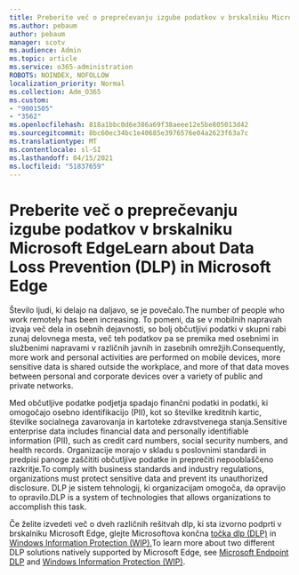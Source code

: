 ```yaml
---
title: Preberite več o preprečevanju izgube podatkov v brskalniku Microsoft Edge
ms.author: pebaum
author: pebaum
manager: scotv
ms.audience: Admin
ms.topic: article
ms.service: o365-administration
ROBOTS: NOINDEX, NOFOLLOW
localization_priority: Normal
ms.collection: Adm_O365
ms.custom:
- "9001505"
- "3562"
ms.openlocfilehash: 818a1bbc0d6e386a69f38aeee12e5be805013d42
ms.sourcegitcommit: 8bc60ec34bc1e40685e3976576e04a2623f63a7c
ms.translationtype: MT
ms.contentlocale: sl-SI
ms.lasthandoff: 04/15/2021
ms.locfileid: "51837659"
---
```

# <a name="learn-about-data-loss-prevention-dlp-in-microsoft-edge"></a><span data-ttu-id="828ec-102">Preberite več o preprečevanju izgube podatkov v brskalniku Microsoft Edge</span><span class="sxs-lookup"><span data-stu-id="828ec-102">Learn about Data Loss Prevention (DLP) in Microsoft Edge</span></span>

<span data-ttu-id="828ec-103">Število ljudi, ki delajo na daljavo, se je povečalo.</span><span class="sxs-lookup"><span data-stu-id="828ec-103">The number of people who work remotely has been increasing.</span></span> <span data-ttu-id="828ec-104">To pomeni, da se v mobilnih napravah izvaja več dela in osebnih dejavnosti, so bolj občutljivi podatki v skupni rabi zunaj delovnega mesta, več teh podatkov pa se premika med osebnimi in službenimi napravami v različnih javnih in zasebnih omrežjih.</span><span class="sxs-lookup"><span data-stu-id="828ec-104">Consequently, more work and personal activities are performed on mobile devices, more sensitive data is shared outside the workplace, and more of that data moves between personal and corporate devices over a variety of public and private networks.</span></span>

<span data-ttu-id="828ec-105">Med občutljive podatke podjetja spadajo finančni podatki in podatki, ki omogočajo osebno identifikacijo (PII), kot so številke kreditnih kartic, številke socialnega zavarovanja in kartoteke zdravstvenega stanja.</span><span class="sxs-lookup"><span data-stu-id="828ec-105">Sensitive enterprise data includes financial data and personally identifiable information (PII), such as credit card numbers, social security numbers, and health records.</span></span> <span data-ttu-id="828ec-106">Organizacije morajo v skladu s poslovnimi standardi in predpisi panoge zaščititi občutljive podatke in preprečiti nepooblaščeno razkritje.</span><span class="sxs-lookup"><span data-stu-id="828ec-106">To comply with business standards and industry regulations, organizations must protect sensitive data and prevent its unauthorized disclosure.</span></span> <span data-ttu-id="828ec-107">DLP je sistem tehnologij, ki organizacijam omogoča, da opravijo to opravilo.</span><span class="sxs-lookup"><span data-stu-id="828ec-107">DLP is a system of technologies that allows organizations to accomplish this task.</span></span>

<span data-ttu-id="828ec-108">Če želite izvedeti več o dveh različnih rešitvah dlp, ki sta izvorno podprti v brskalniku Microsoft Edge, glejte Microsoftova končna [točka dlp (DLP)](https://go.microsoft.com/fwlink/?linkid=2151765) in [Windows Information Protection (WIP).](https://go.microsoft.com/fwlink/?linkid=2151766)</span><span class="sxs-lookup"><span data-stu-id="828ec-108">To learn more about two different DLP solutions natively supported by Microsoft Edge, see [Microsoft Endpoint DLP](https://go.microsoft.com/fwlink/?linkid=2151765) and [Windows Information Protection (WIP)](https://go.microsoft.com/fwlink/?linkid=2151766).</span></span>